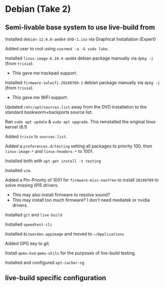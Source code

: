 # Debian (Take 2)

## Semi-livable base system to use live-build from

Installed `debian-12.6.0-amd64-DVD-1.iso` via Graphical Installation (Expert)

Added user to root using `usermod -a -G sudo luke`.

Installed `linux-image-6.10.4-amd64` debian package manually via `dpkg -i` (from `trixie`).

- This gave me trackpad support.

Installed `firmware-iwlwifi-20240709-1` debian package manually via `dpkg -i` (from `trixie`).

- This gave me WiFi support.

Updated `/etc/apt/sources.list` away from the DVD installation to the standard bookworm+backports source list.

Ran `sudo apt update` & `sudo apt upgrade`. This reinstalled the original linux kernel (6.1)

Added `trixie` to `sources.list`.

Added a `preferences.d/testing` setting all packages to priority 100, then `linux-image-*` and `linux-headers-*` to 1001.

Installed both with `apt-get install -t testing`

Installed `vim`.

Added a Pin-Priority of 1001 for `firmware-misc-nonfree` to install `20240709` to solve missing i915 drivers.

- This may also install firmware to resolve sound?
- This may install too much firmware? I don't need mediatek or nvidia drivers.

Installed `git` and `live-build`

Installed `speedtest-cli`

Installed `Bitwarden.appimage` and moved to `~/Applications`

Added GPG key to git.

Install `qemu-kvm` `qemu-utils` for the purposes of live-build testing.

Installed and configured `apt-cacher-ng`

## live-build specific configuration
